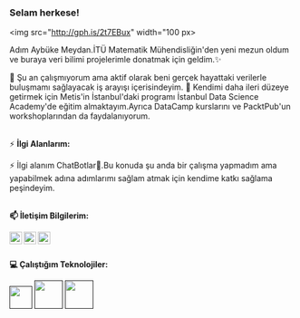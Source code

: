 ### Selam herkese! 

<img src="http://gph.is/2t7EBux" width="100 px>

Adım Aybüke Meydan.İTÜ Matematik Mühendisliğin'den yeni mezun oldum ve buraya veri bilimi projelerimle donatmak için geldim.✨


🔭 Şu an çalışmıyorum ama aktif olarak beni gerçek hayattaki verilerle buluşmamı sağlayacak iş arayışı içerisindeyim.
🌱 Kendimi daha ileri düzeye getirmek için Metis'in İstanbul'daki programı İstanbul Data Science Academy'de eğitim almaktayım.Ayrıca DataCamp kurslarını ve PacktPub'un workshoplarından da faydalanıyorum.


<br/>⚡ **İlgi Alanlarım:** <br/>

⚡ İlgi alanım ChatBotlar🤖.Bu konuda şu anda bir çalışma yapmadım ama yapabilmek adına adımlarımı sağlam atmak için kendime katkı sağlama peşindeyim.

<br/>**📫 İletişim Bilgilerim:** <br/>

<a href="https://medium.com/@foreverflash95">
  <img align="left" alt="Medium" width="22px" src="https://cdn.jsdelivr.net/npm/simple-icons@v3/icons/medium.svg" />
</a>

<a href="https://www.linkedin.com/in/aybüke-meydan-330363162/">
  <img align="left" alt="Linkedin" width="22px" src="https://cdn.jsdelivr.net/npm/simple-icons@v3/icons/linkedin.svg" />
</a>

<a href="https://twitter.com/aybukemy">
 <img align="left" alt="Twitter" width="22px" src="https://cdn.jsdelivr.net/npm/simple-icons@v3/icons/twitter.svg" />
</a></br>


<br/> **💻 Çalıştığım Teknolojiler:**

<code><a href="" target="_blank"><img height="40" src="https://www.vectorlogo.zone/logos/python/python-official.svg"></a></code>
<code><a href="" target="_blank"><img height="50" src="https://www.vectorlogo.zone/logos/numpy/numpy-ar21.svg"></a></code>
<code><a href="" target="_blank"><img height="50" src="https://www.vectorlogo.zone/logos/kaggle/kaggle-ar21.svg"></a></code>



<!--
**aybukemeydan/aybukemeydan** is a ✨ _special_ ✨ repository because its `README.md` (this file) appears on your GitHub profile.
-->
